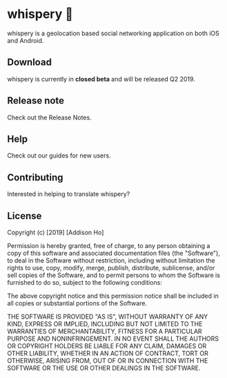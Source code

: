 # whispery 🤝

whispery is a geolocation based social networking application on both iOS and Android.

## Download

whispery is currently in **closed beta** and will be released Q2 2019.

## Release note
Check out the Release Notes.

## Help
Check out our guides for new users.

## Contributing
Interested in helping to translate whispery?

## License

Copyright (c) [2019] [Addison Ho]

Permission is hereby granted, free of charge, to any person obtaining a copy
of this software and associated documentation files (the "Software"), to deal
in the Software without restriction, including without limitation the rights
to use, copy, modify, merge, publish, distribute, sublicense, and/or sell
copies of the Software, and to permit persons to whom the Software is
furnished to do so, subject to the following conditions:

The above copyright notice and this permission notice shall be included in all
copies or substantial portions of the Software.

THE SOFTWARE IS PROVIDED "AS IS", WITHOUT WARRANTY OF ANY KIND, EXPRESS OR
IMPLIED, INCLUDING BUT NOT LIMITED TO THE WARRANTIES OF MERCHANTABILITY,
FITNESS FOR A PARTICULAR PURPOSE AND NONINFRINGEMENT. IN NO EVENT SHALL THE
AUTHORS OR COPYRIGHT HOLDERS BE LIABLE FOR ANY CLAIM, DAMAGES OR OTHER
LIABILITY, WHETHER IN AN ACTION OF CONTRACT, TORT OR OTHERWISE, ARISING FROM,
OUT OF OR IN CONNECTION WITH THE SOFTWARE OR THE USE OR OTHER DEALINGS IN THE
SOFTWARE.